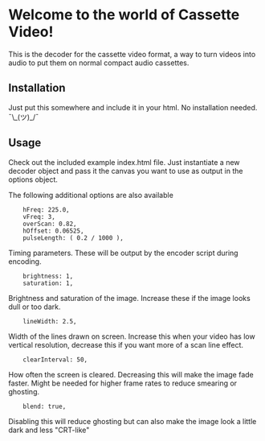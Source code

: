 # Welcome to the world of Cassette Video!

This is the decoder for the cassette video format, a way to turn videos into audio to put them on normal compact audio cassettes.

## Installation

Just put this somewhere and include it in your html. No installation needed.  ¯\\\_(ツ)\_/¯


## Usage
Check out the included example index.html file. Just instantiate a new decoder object and pass it the canvas you want to use as output in the options object.

The following additional options are also available

```
	hFreq: 225.0,
	vFreq: 3,
	overScan: 0.82,
	hOffset: 0.06525,
	pulseLength: ( 0.2 / 1000 ),
```
Timing parameters. These will be output by the encoder script during encoding.

```
	brightness: 1,
	saturation: 1,
```
Brightness and saturation of the image. Increase these if the image looks dull or too dark.

```
	lineWidth: 2.5,
```
Width of the lines drawn on screen. Increase this when your video has low vertical resolution, decrease this if you want more of a scan line effect.

```
	clearInterval: 50,
```
How often the screen is cleared. Decreasing this will make the image fade faster. Might be needed for higher frame rates to reduce smearing or ghosting.

```
	blend: true,
```
Disabling this will reduce ghosting but can also make the image look a little dark and less "CRT-like"